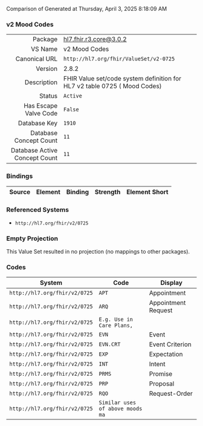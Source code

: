 Comparison of 
Generated at Thursday, April 3, 2025 8:18:09 AM

### v2 Mood Codes

|      |     |
| ---: | --- |
| Package | hl7.fhir.r3.core@3.0.2 |
| VS Name | v2 Mood Codes |
| Canonical URL | `http://hl7.org/fhir/ValueSet/v2-0725` |
| Version | 2.8.2 |
| Description | FHIR Value set/code system definition for HL7 v2 table 0725 ( Mood Codes) |
| Status | `Active` |
| Has Escape Valve Code | `False` |
| Database Key | `1910` |
| Database Concept Count | `11` |
| Database Active Concept Count | `11` |
### Bindings

| Source | Element | Binding | Strength | Element Short |
| ------ | ------- | ------- | -------- | ------------- |

### Referenced Systems

* `http://hl7.org/fhir/v2/0725`
### Empty Projection

This Value Set resulted in no projection (no mappings to other packages).

### Codes

| System | Code | Display |
| ------ | ---- | ------- |
| `http://hl7.org/fhir/v2/0725` | `APT` | Appointment |
| `http://hl7.org/fhir/v2/0725` | `ARQ` | Appointment Request |
| `http://hl7.org/fhir/v2/0725` | `E.g. Use in Care Plans,` |  |
| `http://hl7.org/fhir/v2/0725` | `EVN` | Event |
| `http://hl7.org/fhir/v2/0725` | `EVN.CRT` | Event Criterion |
| `http://hl7.org/fhir/v2/0725` | `EXP` | Expectation |
| `http://hl7.org/fhir/v2/0725` | `INT` | Intent |
| `http://hl7.org/fhir/v2/0725` | `PRMS` | Promise |
| `http://hl7.org/fhir/v2/0725` | `PRP` | Proposal |
| `http://hl7.org/fhir/v2/0725` | `RQO` | Request-Order |
| `http://hl7.org/fhir/v2/0725` | `Similar uses of above moods ma` |  |
